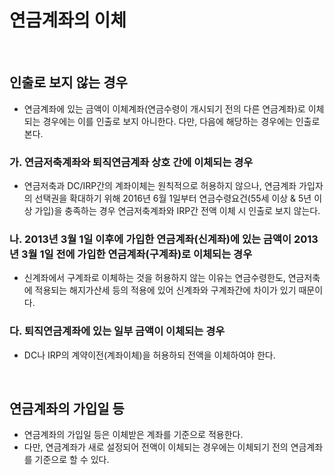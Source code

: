 # 연금계좌의 이체

<br/>

## 인출로 보지 않는 경우
- 연금계좌에 있는 금액이 이체계좌(연금수령이 개시되기 전의 다른 연금계좌)로 이체되는 경우에는 이를 인출로 보지 아니한다. 다만, 다음에 해당하는 경우에는 인출로 본다.

### 가. 연금저축계좌와 퇴직연금계좌 상호 간에 이체되는 경우
- 연금저축과 DC/IRP간의 계좌이체는 원칙적으로 허용하지 않으나, 연금계좌 가입자의 선택권을 확대하기 위해 2016년 6월 1일부터 연금수령요건(55세 이상 & 5년 이상 가입)을 충족하는 경우 연금저축계좌와 IRP간 전액 이체 시 인출로 보지 않는다.

### 나. 2013년 3월 1일 이후에 가입한 연금계좌(신계좌)에 있는 금액이 2013년 3월 1일 전에 가입한 연금계좌(구계좌)로 이체되는 경우
- 신계좌에서 구계좌로 이체하는 것을 허용하지 않는 이유는 연금수령한도, 연금저축에 적용되는 해지가산세 등의 적용에 있어 신계좌와 구계좌간에 차이가 있기 때문이다.

### 다. 퇴직연금계좌에 있는 일부 금액이 이체되는 경우
- DC나 IRP의 계약이전(계좌이체)을 허용하되 전액을 이체하여야 한다.

<br/>

## 연금계좌의 가입일 등
- 연금계좌의 가입일 등은 이체받은 계좌를 기준으로 적용한다.
- 다만, 연금계좌가 새로 설정되어 전액이 이체되는 경우에는 이체되기 전의 연금계좌를 기준으로 할 수 있다.
